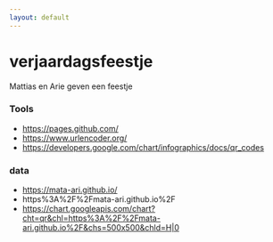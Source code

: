 ```yaml
---
layout: default
---
```


# verjaardagsfeestje
Mattias en Arie geven een feestje

### Tools

- https://pages.github.com/
- https://www.urlencoder.org/
- https://developers.google.com/chart/infographics/docs/qr_codes

### data

- https://mata-ari.github.io/
- https%3A%2F%2Fmata-ari.github.io%2F
- https://chart.googleapis.com/chart?cht=qr&chl=https%3A%2F%2Fmata-ari.github.io%2F&chs=500x500&chld=H|0
